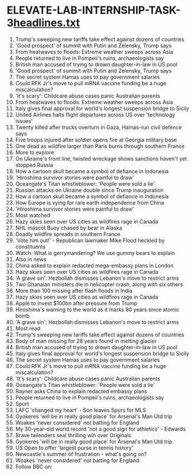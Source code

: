 # ELEVATE-LAB-INTERNSHIP-TASK-3[headlines.txt](https://github.com/user-attachments/files/21661249/headlines.txt)
1. Trump's sweeping new tariffs take effect against dozens of countries
2. 'Good prospect' of summit with Putin and Zelensky, Trump says
3. From heatwaves to floods: Extreme weather sweeps across Asia
4. People returned to live in Pompeii's ruins, archaeologists say
5. British man accused of trying to drown daughter-in-law in US pool
6. 'Good prospect' of summit with Putin and Zelensky, Trump says
7. The secret system Hamas uses to pay government salaries
8. Could RFK Jr's move to pull mRNA vaccine funding be a huge miscalculation?
9. 'It's scary': Childcare abuse cases panic Australian parents
10. From heatwaves to floods: Extreme weather sweeps across Asia
11. Italy gives final approval for world's longest suspension bridge to Sicily
12. United Airlines halts flight departures across US over 'technology issues'
13. Twenty killed after trucks overturn in Gaza, Hamas-run civil defence says
14. Five troops injured after soldier opens fire at Georgia military base
15. One dead as wildfire larger than Paris burns through southern France
16. More to explore
17. On Ukraine's front line, twisted wreckage shows sanctions haven't yet stopped Russia
18. How a cartoon skull became a symbol of defiance in Indonesia
19. 'Hiroshima survivor stories were painful to draw'
20. Oceangate's Titan whistleblower: 'People were sold a lie'
21. Russian attacks on Ukraine double since Trump inauguration
22. How a cartoon skull became a symbol of defiance in Indonesia
23. How Europe is vying for rare earth independence from China
24. 'Hiroshima survivor stories were painful to draw'
25. Most watched
26. Hazy skies seen over US cities as wildfires rage in Canada
27. NHL mascot Buoy chased by bear in Alaska
28. Deadly wildfire spreads in southern France
29. 'Vote him out!' - Republican lawmaker Mike Flood heckled by constituents
30. Watch: What is gerrymandering? We use gummy bears to explain
31. Also in news
32. China asked to explain redacted mega-embassy plans in London
33. Hazy skies seen over US cities as wildfires rage in Canada
34. 'A grave sin': Hezbollah dismisses Lebanon's move to restrict arms
35. Two Ghanaian ministers die in helicopter crash, along with six others
36. More than 100 missing after flash floods in India
37. Hazy skies seen over US cities as wildfires rage in Canada
38. Apple to invest $100bn after pressure from Trump
39. Hiroshima's warning to the world as it marks 80 years since atomic bomb
40. 'A grave sin': Hezbollah dismisses Lebanon's move to restrict arms
41. Most read
42. Trump's sweeping new tariffs take effect against dozens of countries
43. Body of man missing for 28 years found in melting glacier
44. British man accused of trying to drown daughter-in-law in US pool
45. Italy gives final approval for world's longest suspension bridge to Sicily
46. The secret system Hamas uses to pay government salaries
47. Could RFK Jr's move to pull mRNA vaccine funding be a huge miscalculation?
48. 'It's scary': Childcare abuse cases panic Australian parents
49. Oceangate's Titan whistleblower: 'People were sold a lie'
50. Rayner asks China to explain redacted embassy plans
51. People returned to live in Pompeii's ruins, archaeologists say
52. Sport
53. LAFC 'changed my heart' - Son leaves Spurs for MLS
54. Gyokeres 'will be in really good place' for Arsenal's Man Utd trip
55. Woakes 'never considered' not batting for England
56. My 30-year-old world record 'not a good sign for athletics' - Edwards
57. Brave tailenders seal thrilling win over Originals
58. Gyokeres 'will be in really good place' for Arsenal's Man Utd trip
59. US Open to offer 'largest purse in tennis history'
60. Newcastle's summer of frustration - what's going on?
61. Woakes 'never considered' not batting for England
62. Follow BBC on:
